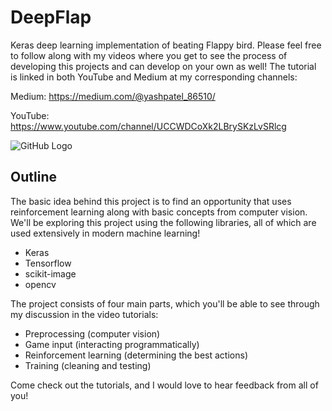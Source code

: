 # DeepFlap
Keras deep learning implementation of beating Flappy bird. Please feel free to follow along with 
my videos where you get to see the process of developing this projects and can develop on your
own as well! The tutorial is linked in both YouTube and Medium at my corresponding channels:

Medium: https://medium.com/@yashpatel_86510/

YouTube: https://www.youtube.com/channel/UCCWDCoXk2LBrySKzLvSRlcg

![GitHub Logo](https://www.wired.com/images_blogs/gamelife/2014/02/title.jpg)

## Outline
The basic idea behind this project is to find an opportunity that uses reinforcement learning along
with basic concepts from computer vision. We'll be exploring this project using the following
libraries, all of which are used extensively in modern machine learning!
- Keras
- Tensorflow
- scikit-image
- opencv

The project consists of four main parts, which you'll be able to see through my discussion in the
video tutorials:
- Preprocessing (computer vision)
- Game input (interacting programmatically)
- Reinforcement learning (determining the best actions)
- Training (cleaning and testing)

Come check out the tutorials, and I would love to hear feedback from all of you!
